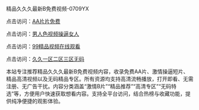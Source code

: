 精品久久久最新B免费视频-0709YX

点击访问：<a href="https://heiliaoxwd5i8.pages.dev">AA片片免费</a>

点击访问：<a href="https://heiliaowt0d7p.pages.dev">男人色视频操逼女人</a>

点击访问：<a href="https://heiliaoga6s9v.pages.dev">99精品视频在线观看</a>

点击访问：<a href="https://heiliaoow5kzm.pages.dev">久久一区二区三区无码</a>

本站专注推荐精品久久久最新B免费视频内容，收录免费AA片、激情操逼短片、精品高清视频以及无码精品专区。所有资源均支持高清流畅播放，打开即看、无需注册、无广告干扰。内容分类涵盖“激情B片”“精品推荐”“高清专区”“无码特选”等，方便用户快速获取想看内容。支持全平台访问，结合热榜与收藏功能，提供纯净便捷的观影体验。

<span style="display:none;">[Canonical link](https://github.com/ba20250709/so49 ）</span>

